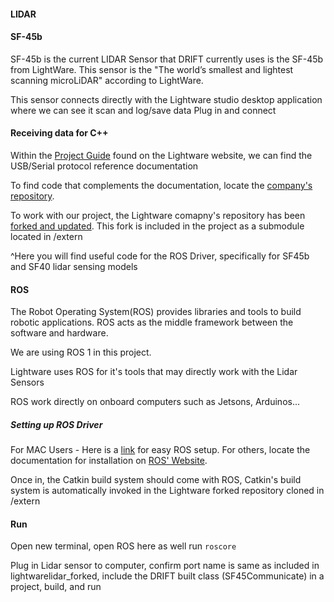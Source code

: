 #### LIDAR

#### SF-45b
SF-45b is the current LIDAR Sensor that DRIFT currently uses is the SF-45b from LightWare. This sensor is the "The world’s smallest and lightest scanning microLiDAR" according to LightWare. 

This sensor connects directly with the Lightware studio desktop application where we can see it scan and log/save data
    Plug in and connect

#### Receiving data for C++
Within the [Project Guide](https://support.lightware.co.za/sf45b/#/quickstart) found on the Lightware website, we can find the USB/Serial protocol reference documentation

To find code that complements the documentation, locate the [company's repository](https://github.com/LightWare-Optoelectronics/lightwarelidar).

To work with our project, the Lightware comapny's repository has been [forked and updated](https://github.com/team-drift/lightwarelidar_forked.git). This fork is included in the project as a submodule located in /extern

^Here you will find useful code for the ROS Driver, specifically for SF45b and SF40 lidar sensing models

#### ROS
The Robot Operating System(ROS) provides libraries and tools to build robotic applications. ROS acts as the middle framework between the software and hardware. 

We are using ROS 1 in this project.

Lightware uses ROS for it's tools that may directly work with the Lidar Sensors

ROS work directly on onboard computers such as Jetsons, Arduinos...


##### Setting up ROS Driver 
For MAC Users - Here is a [link](https://medium.com/@shubhjain_007/ros-on-mac-silicon-m1-m2-updated-method-e87086d84e45) for easy ROS setup.
For others, locate the documentation for installation on [ROS' Website](http://wiki.ros.org/Documentation).

Once in, the Catkin build system should come with ROS, Catkin's build system is automatically invoked in the Lightware forked repository cloned in /extern


#### Run
Open new terminal, open ROS here as well
run ```roscore```

Plug in Lidar sensor to computer, confirm port name is same as included in lightwarelidar_forked, include the DRIFT built class (SF45Communicate) in a project, build, and run